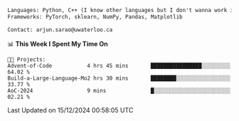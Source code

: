 ```txt
Languages: Python, C++ (I know other languages but I don't wanna work in em)
Frameworks: PyTorch, sklearn, NumPy, Pandas, Matplotlib

Contact: arjun.sarao@uwaterloo.ca
```

<!--START_SECTION:waka-->
📊 **This Week I Spent My Time On** 

```text
🐱‍💻 Projects: 
Advent-of-Code           4 hrs 45 mins       ████████████████░░░░░░░░░   64.02 % 
Build-a-Large-Language-Mo2 hrs 30 mins       ████████░░░░░░░░░░░░░░░░░   33.77 % 
AoC-2024                 9 mins              █░░░░░░░░░░░░░░░░░░░░░░░░   02.21 % 
```


 Last Updated on 15/12/2024 00:58:05 UTC
<!--END_SECTION:waka-->
